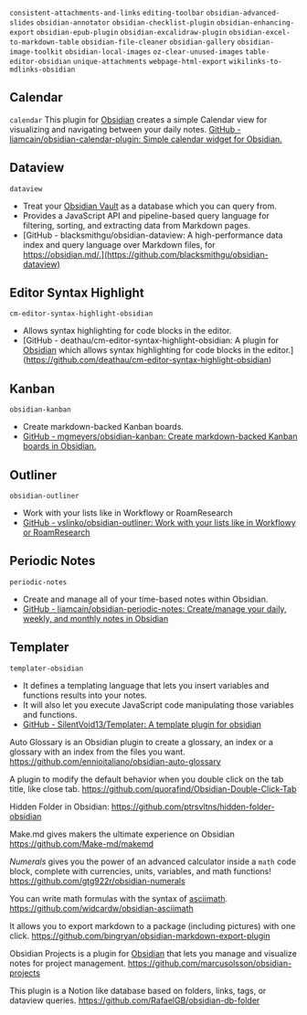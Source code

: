 `consistent-attachments-and-links`
`editing-toolbar`
`obsidian-advanced-slides`
`obsidian-annotator`
`obsidian-checklist-plugin`
`obsidian-enhancing-export`
`obsidian-epub-plugin`
`obsidian-excalidraw-plugin`
`obsidian-excel-to-markdown-table`
`obsidian-file-cleaner`
`obsidian-gallery`
`obsidian-image-toolkit`
`obsidian-local-images`
`oz-clear-unused-images`
`table-editor-obsidian`
`unique-attachments`
`webpage-html-export`
`wikilinks-to-mdlinks-obsidian`
## Calendar
`calendar`
This plugin for [Obsidian](https://obsidian.md/) creates a simple Calendar view for visualizing and navigating between your daily notes.
[GitHub - liamcain/obsidian-calendar-plugin: Simple calendar widget for Obsidian.](https://github.com/liamcain/obsidian-calendar-plugin)

## Dataview
`dataview`
- Treat your [Obsidian Vault](https://obsidian.md/) as a database which you can query from. 
- Provides a JavaScript API and pipeline-based query language for filtering, sorting, and extracting data from Markdown pages.
- [GitHub - blacksmithgu/obsidian-dataview: A high-performance data index and query language over Markdown files, for https://obsidian.md/.](https://github.com/blacksmithgu/obsidian-dataview)

## Editor Syntax Highlight
`cm-editor-syntax-highlight-obsidian`
- Allows syntax highlighting for code blocks in the editor.
- [GitHub - deathau/cm-editor-syntax-highlight-obsidian: A plugin for [Obsidian](https://obsidian.md) which allows syntax highlighting for code blocks in the editor.](https://github.com/deathau/cm-editor-syntax-highlight-obsidian)

## Kanban
`obsidian-kanban`
- Create markdown-backed Kanban boards.
- [GitHub - mgmeyers/obsidian-kanban: Create markdown-backed Kanban boards in Obsidian.](https://github.com/mgmeyers/obsidian-kanban)

## Outliner
`obsidian-outliner`
- Work with your lists like in Workflowy or RoamResearch
- [GitHub - vslinko/obsidian-outliner: Work with your lists like in Workflowy or RoamResearch](https://github.com/vslinko/obsidian-outliner)

## Periodic Notes
`periodic-notes`
- Create and manage all of your time-based notes within Obsidian.
- [GitHub - liamcain/obsidian-periodic-notes: Create/manage your daily, weekly, and monthly notes in Obsidian](https://github.com/liamcain/obsidian-periodic-notes)

## Templater
`templater-obsidian`
- It defines a templating language that lets you insert variables and functions results into your notes. 
- It will also let you execute JavaScript code manipulating those variables and functions.
- [GitHub - SilentVoid13/Templater: A template plugin for obsidian](https://github.com/SilentVoid13/Templater)

Auto Glossary is an Obsidian plugin to create a glossary, an index or a glossary with an index from the files you want.
https://github.com/ennioitaliano/obsidian-auto-glossary

A plugin to modify the default behavior when you double click on the tab title, like close tab.
https://github.com/quorafind/Obsidian-Double-Click-Tab

Hidden Folder in Obsidian:
https://github.com/ptrsvltns/hidden-folder-obsidian

Make.md gives makers the ultimate experience on Obsidian
https://github.com/Make-md/makemd

_Numerals_ gives you the power of an advanced calculator inside a `math` code block, complete with currencies, units, variables, and math functions!
https://github.com/gtg922r/obsidian-numerals

You can write math formulas with the syntax of [asciimath](http://asciimath.org).
https://github.com/widcardw/obsidian-asciimath

It allows you to export markdown to a package (including pictures) with one click.
https://github.com/bingryan/obsidian-markdown-export-plugin

Obsidian Projects is a plugin for [Obsidian](https://obsidian.md) that lets you manage and visualize notes for project management.
https://github.com/marcusolsson/obsidian-projects

This plugin is a Notion like database based on folders, links, tags, or dataview queries.
https://github.com/RafaelGB/obsidian-db-folder
